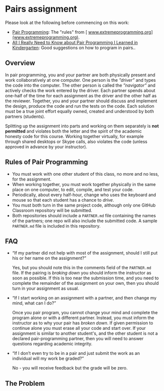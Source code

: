 # Pairs assignment 

Please look at the following before commencing on this work:

+ [Pair Programming](http://www.extremeprogramming.org/rules/pair.html): The "rules" from [
www.extremeprogramming.org](www.extremeprogramming.org).
+ [All I Really Need to Know about Pair Programming I Learned in Kindergarten][Kindergarten]: Good suggestions on how to program in pairs..

## Overview

In pair programming, you and your partner are both physically present and work collaboratively at one computer. 
One person is the *”driver”* and types the code into the computer. 
The other person is called the *”navigator”* and actively checks the work entered by the driver. 
Each partner spends about one-half of the time for each assignment as the driver and the other half as the reviewer. 
Together, you and your partner should discuss and implement the design, produce the code and run the tests on the code. 
Each solution must be a true joint effort equally owned, created and understood by both partners (students).

Splitting up the assignment into parts and working on them separately is **not permitted** and violates both the letter and the spirit of the academic honesty code for this course. 
Working together virtually, for example through shared desktops or Skype calls, also violates the code (unless approved in advance by your instructor).

## Rules of Pair Programming

+ You must work with one other student of this class, no more and no less, for the assignment.
+ When working together, you must work together physically in the same place on one computer, to edit, compile, and test your code.
+ Periodically, about every half-hour, change who uses the keyboard and mouse so that each student has a chance to *drive*.
+ You must both turn in the same project code, although only one GitHub Classroom repository will be submitted.
+ Both repositories should include a `PARTNER.md` file containing the names of the partners; one repo will also include the submitted code.
A sample `PARTNER.md` file is included in this repository.

## FAQ

+ “If my partner did not help with most of the assignment, should I still put his or her name on the assignment?”

	Yes, but you should note this in the comments field of the `PARTNER.md` file. 
	If the pairing is *braking down* you should inform the instructor as soon as possible. 
	If this is too near the submission time, and you need to complete the remainder of the assignment on your own, then you should turn in your assignment as usual.

+ “If I start working on an assignment with a partner, and then change my mind, what can I do?”

	Once you pair program, you cannot change your mind and complete the program alone or with a different partner. 
	Instead, you must inform the instructor as to why your pair has *broken down*. 
	If given permission to continue alone you must erase all your code and start over. 
	If your assignment is similar to another student's, and the other student is not a declared pair-programming partner, then you will need to answer questions regarding academic integrity.

+ “If I don’t even try to be in a pair and just submit the work as an individual will my work be graded?”

	No - you will receive feedback but the grade will be zero.
	

## The Problem



[Kindergarten]: http://collaboration.csc.ncsu.edu/laurie/Papers/Kindergarten.PDF
